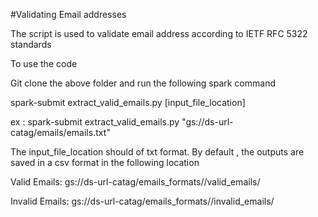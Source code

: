 
#Validating Email addresses

The script is used to validate email address according to IETF RFC 5322 standards

To use the code

Git clone the above folder and run the following spark command

spark-submit extract_valid_emails.py [input_file_location]

ex : spark-submit extract_valid_emails.py "gs://ds-url-catag/emails/emails.txt"

The input_file_location should of txt format.
By default , the outputs are saved in a csv format in the following location


Valid Emails:
gs://ds-url-catag/emails_formats//valid_emails/

Invalid Emails:
gs://ds-url-catag/emails_formats//invalid_emails/


